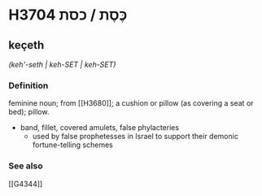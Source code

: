 # H3704 כֶּסֶת / כסת

## keçeth

_(keh'-seth | keh-SET | keh-SET)_

### Definition

feminine noun; from [[H3680]]; a cushion or pillow (as covering a seat or bed); pillow.

- band, fillet, covered amulets, false phylacteries
    - used by false prophetesses in Israel to support their demonic fortune-telling schemes
### See also

[[G4344]]

